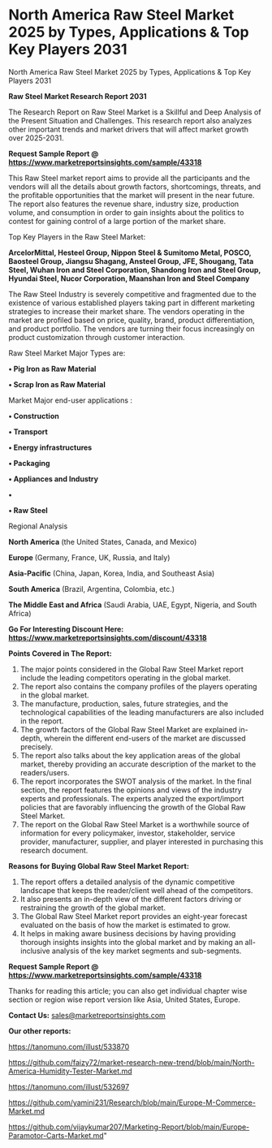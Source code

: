 # North America Raw Steel Market 2025 by Types, Applications & Top Key Players 2031
North America Raw Steel Market 2025 by Types, Applications & Top Key Players 2031

<strong>Raw Steel Market Research Report 2031</strong>

The Research Report on Raw Steel Market is a Skillful and Deep Analysis of the Present Situation and Challenges. This research report also analyzes other important trends and market drivers that will affect market growth over 2025-2031.

<strong>Request Sample Report @ <a href=https://www.marketreportsinsights.com/sample/43318>https://www.marketreportsinsights.com/sample/43318</a></strong>

This Raw Steel market report aims to provide all the participants and the vendors will all the details about growth factors, shortcomings, threats, and the profitable opportunities that the market will present in the near future. The report also features the revenue share, industry size, production volume, and consumption in order to gain insights about the politics to contest for gaining control of a large portion of the market share.

Top Key Players in the Raw Steel Market:

<strong>ArcelorMittal, Hesteel Group, Nippon Steel & Sumitomo Metal, POSCO, Baosteel Group, Jiangsu Shagang, Ansteel Group, JFE, Shougang, Tata Steel, Wuhan Iron and Steel Corporation, Shandong Iron and Steel Group, Hyundai Steel, Nucor Corporation, Maanshan Iron and Steel Company</strong>

The Raw Steel Industry is severely competitive and fragmented due to the existence of various established players taking part in different marketing strategies to increase their market share. The vendors operating in the market are profiled based on price, quality, brand, product differentiation, and product portfolio. The vendors are turning their focus increasingly on product customization through customer interaction.

Raw Steel Market Major Types are:

<strong>•  Pig Iron as Raw Material

•  Scrap Iron as Raw Material</strong>

Market Major end-user applications :

<strong>•  Construction

•  Transport

•  Energy infrastructures

•  Packaging

•  Appliances and Industry

•  

•  Raw Steel</strong>

Regional Analysis

</u><strong><b>North America</b></strong> (the United States, Canada, and Mexico)

<strong><b>Europe </b></strong>(Germany, France, UK, Russia, and Italy)

<strong><b>Asia-Pacific</b></strong> (China, Japan, Korea, India, and Southeast Asia)

<strong><b>South America</b></strong> (Brazil, Argentina, Colombia, etc.)

<strong><b>The Middle East and Africa</b></strong> (Saudi Arabia, UAE, Egypt, Nigeria, and South Africa)

<strong>Go For Interesting Discount Here: <a href=https://www.marketreportsinsights.com/discount/43318>https://www.marketreportsinsights.com/discount/43318</a></strong>

<strong>Points Covered in The Report:</strong>
<ol>
  <li>The major points considered in the Global Raw Steel Market report include the leading competitors operating in the global market.</li>
  <li>The report also contains the company profiles of the players operating in the global market.</li>
  <li>The manufacture, production, sales, future strategies, and the technological capabilities of the leading manufacturers are also included in the report.</li>
  <li>The growth factors of the Global Raw Steel Market are explained in-depth, wherein the different end-users of the market are discussed precisely.</li>
  <li>The report also talks about the key application areas of the global market, thereby providing an accurate description of the market to the readers/users.</li>
  <li>The report incorporates the SWOT analysis of the market. In the final section, the report features the opinions and views of the industry experts and professionals. The experts analyzed the export/import policies that are favorably influencing the growth of the Global Raw Steel Market.</li>
  <li>The report on the Global Raw Steel Market is a worthwhile source of information for every policymaker, investor, stakeholder, service provider, manufacturer, supplier, and player interested in purchasing this research document.</li>
</ol>
<strong>Reasons for Buying Global Raw Steel Market Report:</strong>

<ol>
  <li>The report offers a detailed analysis of the dynamic competitive landscape that keeps the reader/client well ahead of the competitors.</li>
  <li>It also presents an in-depth view of the different factors driving or restraining the growth of the global market.</li>
  <li>The Global Raw Steel Market report provides an eight-year forecast evaluated on the basis of how the market is estimated to grow.</li>
  <li>It helps in making aware business decisions by having providing thorough insights insights into the global market and by making an all-inclusive analysis of the key market segments and sub-segments.</li>
</ol>
<strong>Request Sample Report @ <a href=https://www.marketreportsinsights.com/sample/43318>https://www.marketreportsinsights.com/sample/43318</a></strong>


Thanks for reading this article; you can also get individual chapter wise section or region wise report version like Asia, United States, Europe.

<strong>Contact Us:</strong>
sales@marketreportsinsights.com

<strong>Our other reports:</strong>

<a href=https://tanomuno.com/illust/533870>https://tanomuno.com/illust/533870</a>

<a href=https://github.com/faizy72/market-research-new-trend/blob/main/North-America-Humidity-Tester-Market.md>https://github.com/faizy72/market-research-new-trend/blob/main/North-America-Humidity-Tester-Market.md</a>

<a href=https://tanomuno.com/illust/532697>https://tanomuno.com/illust/532697</a>

<a href=https://github.com/yamini231/Research/blob/main/Europe-M-Commerce-Market.md>https://github.com/yamini231/Research/blob/main/Europe-M-Commerce-Market.md</a>

<a href=https://github.com/vijaykumar207/Marketing-Report/blob/main/Europe-Paramotor-Carts-Market.md>https://github.com/vijaykumar207/Marketing-Report/blob/main/Europe-Paramotor-Carts-Market.md</a>"

